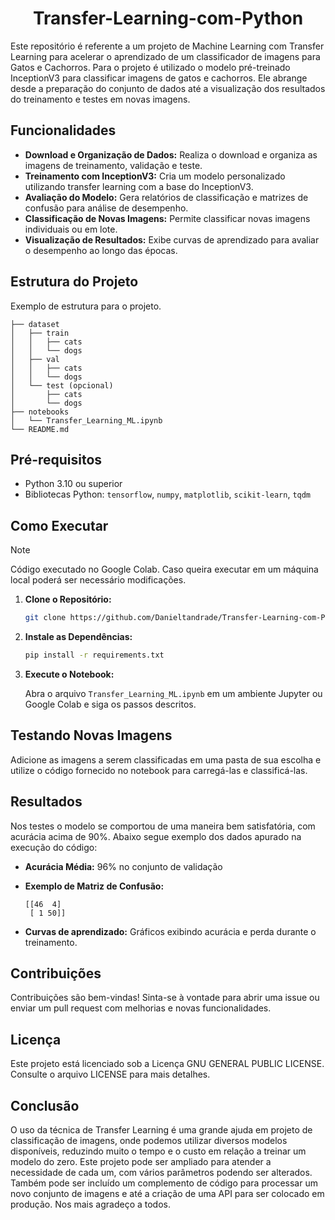 # <h1 align="center"> Transfer-Learning-com-Python</h1>

Este repositório é referente a um projeto de Machine Learning com Transfer Learning para acelerar o aprendizado de um classificador de imagens para Gatos e Cachorros.
Para o projeto é utilizado o modelo pré-treinado InceptionV3 para classificar imagens de gatos e cachorros. Ele abrange desde a preparação do conjunto de dados até a visualização dos resultados do treinamento e testes em novas imagens.

## Funcionalidades

- **Download e Organização de Dados:** Realiza o download e organiza as imagens de treinamento, validação e teste.
- **Treinamento com InceptionV3:** Cria um modelo personalizado utilizando transfer learning com a base do InceptionV3.
- **Avaliação do Modelo:** Gera relatórios de classificação e matrizes de confusão para análise de desempenho.
- **Classificação de Novas Imagens:** Permite classificar novas imagens individuais ou em lote.
- **Visualização de Resultados:** Exibe curvas de aprendizado para avaliar o desempenho ao longo das épocas.

## Estrutura do Projeto

Exemplo de estrutura para o projeto.

```
├── dataset
│   ├── train
│   │   ├── cats
│   │   └── dogs
│   ├── val
│   │   ├── cats
│   │   └── dogs
│   └── test (opcional)
│       ├── cats
│       └── dogs
├── notebooks
│   └── Transfer_Learning_ML.ipynb
└── README.md
```

## Pré-requisitos

- Python 3.10 ou superior
- Bibliotecas Python: `tensorflow`, `numpy`, `matplotlib`, `scikit-learn`, `tqdm`

## Como Executar

> [!NOTE]
> Código executado no Google Colab. Caso queira executar em um máquina local poderá ser necessário modificações.

1. **Clone o Repositório:**

   ```bash
   git clone https://github.com/Danieltandrade/Transfer-Learning-com-Python.git
   ```

2. **Instale as Dependências:**

   ```bash
   pip install -r requirements.txt
   ```

3. **Execute o Notebook:**

   Abra o arquivo `Transfer_Learning_ML.ipynb` em um ambiente Jupyter ou Google Colab e siga os passos descritos.

## Testando Novas Imagens

Adicione as imagens a serem classificadas em uma pasta de sua escolha e utilize o código fornecido no notebook para carregá-las e classificá-las.

## Resultados

Nos testes o modelo se comportou de uma maneira bem satisfatória, com acurácia acima de 90%.
Abaixo segue exemplo dos dados apurado na execução do código:

- **Acurácia Média:** 96% no conjunto de validação
- **Exemplo de Matriz de Confusão:**

  ```
  [[46  4]
   [ 1 50]]
  ```

- **Curvas de aprendizado:** Gráficos exibindo acurácia e perda durante o treinamento.

## Contribuições

Contribuições são bem-vindas! Sinta-se à vontade para abrir uma issue ou enviar um pull request com melhorias e novas funcionalidades.

## Licença

Este projeto está licenciado sob a Licença GNU GENERAL PUBLIC LICENSE. Consulte o arquivo LICENSE para mais detalhes.

## Conclusão

O uso da técnica de Transfer Learning é uma grande ajuda em projeto de classificação de imagens, onde podemos utilizar diversos modelos disponíveis, reduzindo muito o tempo e o custo em relação a treinar um modelo do zero.
Este projeto pode ser ampliado para atender a necessidade de cada um, com vários parâmetros podendo ser alterados.
Também pode ser incluído um complemento de código para processar um novo conjunto de imagens e até a criação de uma API para ser colocado em produção.
Nos mais agradeço a todos.